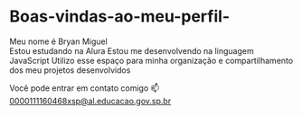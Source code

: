 # Boas-vindas-ao-meu-perfil-
Meu nome é Bryan Miguel  
Estou estudando na Alura
Estou me desenvolvendo na linguagem JavaScript
Utilizo esse espaço para minha organização e compartilhamento dos meu projetos desenvolvidos

Você pode entrar em contato comigo 📫 0000111160468xsp@al.educacao.gov.sp.br  
